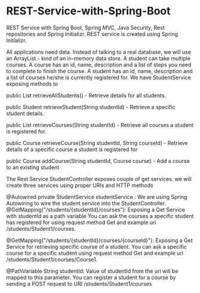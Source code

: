 # REST-Service-with-Spring-Boot
REST Service with Spring Boot, Spring MVC, Java Security, Rest repositories and Spring Initializr. 
REST service is created using Spring Initializr. 

All applications need data. Instead of talking to a real database, we will use an ArrayList - kind of an in-memory data store.
A student can take multiple courses. A course has an id, name, description and a list of steps you need to complete to finish the course. A student has an id, name, description and a list of courses he/she is currently registered for. We have StudentService exposing methods to

public List<Student> retrieveAllStudents() - Retrieve details for all students.
  
public Student retrieveStudent(String studentId) - Retrieve a specific student details.

public List<Course> retrieveCourses(String studentId) - Retrieve all courses a student is registered for.
  
public Course retrieveCourse(String studentId, String courseId) - Retrieve details of a specific course a student is registered for

public Course addCourse(String studentId, Course course) - Add a course to an existing student

The Rest Service StudentController exposes couple of get services. we will create three services using proper URIs and HTTP methods

@Autowired private StudentService studentService : We are using Spring Autowiring to wire the student service into the StudentController.
@GetMapping("/students/{studentId}/courses"): Exposing a Get Service with studentId as a path variable
You can ask the courses a specific student has registered for using request method Get and example uri /students/Student1/courses.

@GetMapping("/students/{studentId}/courses/{courseId}"): Exposing a Get Service for retrieving specific course of a student.
You can ask a specific course for a specific student using request method Get and example uri /students/Student1/courses/Course1.

@PathVariable String studentId: Value of studentId from the uri will be mapped to this parameter.
You can register a student for a course by sending a POST request to URI /students/Student1/courses

